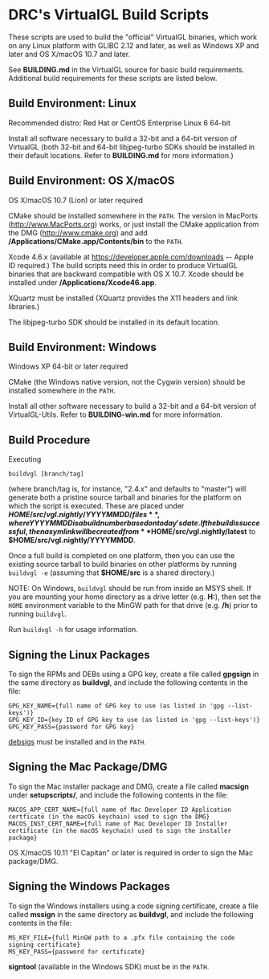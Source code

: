 DRC's VirtualGL Build Scripts
=============================

These scripts are used to build the "official" VirtualGL binaries, which work
on any Linux platform with GLIBC 2.12 and later, as well as Windows XP and
later and OS X/macOS 10.7 and later.

See **BUILDING.md** in the VirtualGL source for basic build requirements.
Additional build requirements for these scripts are listed below.


Build Environment: Linux
------------------------

Recommended distro:  Red Hat or CentOS Enterprise Linux 6 64-bit

Install all software necessary to build a 32-bit and a 64-bit version of
VirtualGL (both 32-bit and 64-bit libjpeg-turbo SDKs should be installed in
their default locations.  Refer to **BUILDING.md** for more information.)


Build Environment: OS X/macOS
-----------------------------

OS X/macOS 10.7 (Lion) or later required

CMake should be installed somewhere in the `PATH`.  The version in MacPorts
(<http://www.MacPorts.org>) works, or just install the CMake application from
the DMG (<http://www.cmake.org>) and add
**/Applications/CMake.app/Contents/bin** to the `PATH`.

Xcode 4.6.x (available at <https://developer.apple.com/downloads> --
Apple ID required.)  The build scripts need this in order to produce VirtualGL
binaries that are backward compatible with OS X 10.7.  Xcode should be
installed under **/Applications/Xcode46.app**.

XQuartz must be installed (XQuartz provides the X11 headers and link
libraries.)

The libjpeg-turbo SDK should be installed in its default location.


Build Environment: Windows
--------------------------

Windows XP 64-bit or later required

CMake (the Windows native version, not the Cygwin version) should be installed
somewhere in the `PATH`.

Install all other software necessary to build a 32-bit and a 64-bit version of
VirtualGL-Utils.  Refer to **BUILDING-win.md** for more information.


Build Procedure
---------------

Executing

    buildvgl [branch/tag]

(where branch/tag is, for instance, "2.4.x" and defaults to "master") will
generate both a pristine source tarball and binaries for the platform on which
the script is executed.  These are placed under
**$HOME/src/vgl.nightly/YYYYMMDD/files**, where YYYYMMDD is a build number
based on today's date.  If the build is successful, then a sym link will be
created from **$HOME/src/vgl.nightly/latest** to
**$HOME/src/vgl.nightly/YYYYMMDD**.

Once a full build is completed on one platform, then you can use the existing
source tarball to build binaries on other platforms by running `buildvgl -e`
(assuming that **$HOME/src** is a shared directory.)

NOTE: On Windows, `buildvgl` should be run from inside an MSYS shell.  If you
are mounting your home directory as a drive letter (e.g. **H:**), then set the
`HOME` environment variable to the MinGW path for that drive (e.g. **/h**)
prior to running `buildvgl`.

Run `buildvgl -h` for usage information.


Signing the Linux Packages
--------------------------

To sign the RPMs and DEBs using a GPG key, create a file called **gpgsign** in
the same directory as **buildvgl**, and include the following contents in the
file:

    GPG_KEY_NAME={full name of GPG key to use (as listed in 'gpg --list-keys')}
    GPG_KEY_ID={key ID of GPG key to use (as listed in 'gpg --list-keys')}
    GPG_KEY_PASS={password for GPG key}

[debsigs](https://gitlab.com/debsigs/debsigs/tags) must be installed and in the
`PATH`.

Signing the Mac Package/DMG
---------------------------

To sign the Mac installer package and DMG, create a file called **macsign**
under **setupscripts/**, and include the following contents in the file:

    MACOS_APP_CERT_NAME={full name of Mac Developer ID Application certficate (in the macOS keychain) used to sign the DMG}
    MACOS_INST_CERT_NAME={full name of Mac Developer ID Installer certificate (in the macOS keychain) used to sign the installer package}

OS X/macOS 10.11 "El Capitan" or later is required in order to sign the Mac
package/DMG.

Signing the Windows Packages
----------------------------

To sign the Windows installers using a code signing certificate, create a file
called **mssign** in the same directory as **buildvgl**, and include the
following contents in the file:

    MS_KEY_FILE={full MinGW path to a .pfx file containing the code signing certificate}
    MS_KEY_PASS={password for certificate}

**signtool** (available in the Windows SDK) must be in the `PATH`.
